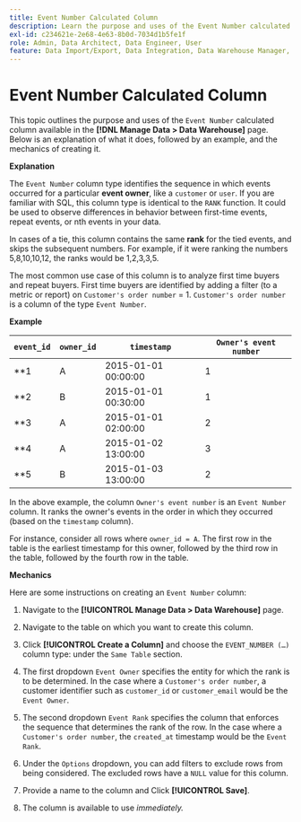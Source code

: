 ```yaml
---
title: Event Number Calculated Column
description: Learn the purpose and uses of the Event Number calculated column.
exl-id: c234621e-2e68-4e63-8b0d-7034d1b5fe1f
role: Admin, Data Architect, Data Engineer, User
feature: Data Import/Export, Data Integration, Data Warehouse Manager, Commerce Tables
---
```

# Event Number Calculated Column

This topic outlines the purpose and uses of the `Event Number` calculated column available in the **[!DNL Manage Data > Data Warehouse]** page. Below is an explanation of what it does, followed by an example, and the mechanics of creating it.

**Explanation**

The `Event Number` column type identifies the sequence in which events occurred for a particular **event owner**, like a `customer` or `user`. If you are familiar with SQL, this column type is identical to the `RANK` function. It could be used to observe differences in behavior between first-time events, repeat events, or nth events in your data.

In cases of a tie, this column contains the same **rank** for the tied events, and skips the subsequent numbers. For example, if it were ranking the numbers 5,8,10,10,12, the ranks would be 1,2,3,3,5.

The most common use case of this column is to analyze first time buyers and repeat buyers. First time buyers are identified by adding a filter (to a metric or report) on `Customer's order number` = 1. `Customer's order number` is a column of the type `Event Number`.

**Example**

|**`event_id`**|**`owner_id`**|**`timestamp`**|**`Owner's event number`**|
|--- |--- |--- |--- |
|**1|A|2015-01-01 00:00:00|1|
|**2|B|2015-01-01 00:30:00|1|
|**3|A|2015-01-01 02:00:00|2|
|**4|A|2015-01-02 13:00:00|3|
|**5|B|2015-01-03 13:00:00|2|

In the above example, the column `Owner's event number` is an `Event Number` column. It ranks the owner's events in the order in which they occurred (based on the `timestamp` column).

For instance, consider all rows where `owner_id = A`. The first row in the table is the earliest timestamp for this owner, followed by the third row in the table, followed by the fourth row in the table.

**Mechanics**

Here are some instructions on creating an `Event Number` column:

1. Navigate to the **[!UICONTROL Manage Data > Data Warehouse]** page.

1. Navigate to the table on which you want to create this column.

1. Click **[!UICONTROL Create a Column]** and choose the `EVENT_NUMBER (…)` column type: under the `Same Table` section.

1. The first dropdown `Event Owner` specifies the entity for which the rank is to be determined. In the case where a `Customer's order number`, a customer identifier such as `customer_id` or `customer_email` would be the `Event Owner`.

1. The second dropdown `Event Rank` specifies the column that enforces the sequence that determines the rank of the row. In the case where a `Customer's order number`, the `created_at` timestamp would be the `Event Rank`.

1. Under the `Options` dropdown, you can add filters to exclude rows from being considered. The excluded rows have a `NULL` value for this column.

1. Provide a name to the column and Click **[!UICONTROL Save]**.

1. The column is available to use _immediately._

